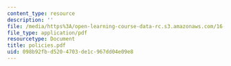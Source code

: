 ```yaml
---
content_type: resource
description: ''
file: /media/https%3A/open-learning-course-data-rc.s3.amazonaws.com/16-20-structural-mechanics-fall-2002/098b92fbd5204703de1c967dd04e09e8_policies.pdf
file_type: application/pdf
resourcetype: Document
title: policies.pdf
uid: 098b92fb-d520-4703-de1c-967dd04e09e8
---
```

